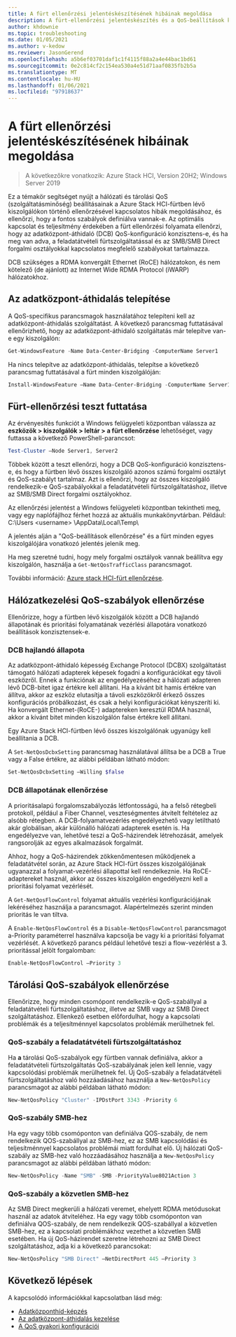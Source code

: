 ```yaml
---
title: A fürt ellenőrzési jelentéskészítésének hibáinak megoldása
description: A fürt-ellenőrzési jelentéskészítés és a QoS-beállítások konfigurációjának ellenőrzése Azure Stack HCI-fürtökhöz
author: khdownie
ms.topic: troubleshooting
ms.date: 01/05/2021
ms.author: v-kedow
ms.reviewer: JasonGerend
ms.openlocfilehash: a5b6ef03701daf1c1f4115f88a2a4e44bac1bd61
ms.sourcegitcommit: 0e2c814cf2c154ea530a4e51d71aaf0835fb2b5a
ms.translationtype: MT
ms.contentlocale: hu-HU
ms.lasthandoff: 01/06/2021
ms.locfileid: "97918637"
---
```

# <a name="troubleshoot-cluster-validation-reporting"></a>A fürt ellenőrzési jelentéskészítésének hibáinak megoldása

> A következőkre vonatkozik: Azure Stack HCI, Version 20H2; Windows Server 2019

Ez a témakör segítséget nyújt a hálózati és tárolási QoS (szolgáltatásminőség) beállításainak a Azure Stack HCI-fürtben lévő kiszolgálókon történő ellenőrzésével kapcsolatos hibák megoldásához, és ellenőrzi, hogy a fontos szabályok definiálva vannak-e. Az optimális kapcsolat és teljesítmény érdekében a fürt ellenőrzési folyamata ellenőrzi, hogy az adatközpont-áthidaló (DCB) QoS-konfiguráció konzisztens-e, és ha meg van adva, a feladatátvételi fürtszolgáltatással és az SMB/SMB Direct forgalmi osztályokkal kapcsolatos megfelelő szabályokat tartalmazza.

DCB szükséges a RDMA konvergált Ethernet (RoCE) hálózatokon, és nem kötelező (de ajánlott) az Internet Wide RDMA Protocol (iWARP) hálózatokhoz.

## <a name="install-data-center-bridging"></a>Az adatközpont-áthidalás telepítése

A QoS-specifikus parancsmagok használatához telepíteni kell az adatközpont-áthidalás szolgáltatást. A következő parancsmag futtatásával ellenőrizhető, hogy az adatközpont-áthidaló szolgáltatás már telepítve van-e egy kiszolgálón:

```PowerShell
Get-WindowsFeature -Name Data-Center-Bridging -ComputerName Server1
```

Ha nincs telepítve az adatközpont-áthidalás, telepítse a következő parancsmag futtatásával a fürt minden kiszolgálóján:

```PowerShell
Install-WindowsFeature –Name Data-Center-Bridging -ComputerName Server1
```

## <a name="run-a-cluster-validation-test"></a>Fürt-ellenőrzési teszt futtatása

Az érvényesítés funkciót a Windows felügyeleti központban válassza az **eszközök > kiszolgálók > leltár > a fürt ellenőrzése** lehetőséget, vagy futtassa a következő PowerShell-parancsot:

```PowerShell
Test-Cluster –Node Server1, Server2
```

Többek között a teszt ellenőrzi, hogy a DCB QoS-konfiguráció konzisztens-e, és hogy a fürtben lévő összes kiszolgáló azonos számú forgalmi osztályt és QoS-szabályt tartalmaz. Azt is ellenőrzi, hogy az összes kiszolgáló rendelkezik-e QoS-szabályokkal a feladatátvételi fürtszolgáltatáshoz, illetve az SMB/SMB Direct forgalmi osztályokhoz.

Az ellenőrzési jelentést a Windows felügyeleti központban tekintheti meg, vagy egy naplófájlhoz férhet hozzá az aktuális munkakönyvtárban. Például: C:\Users \<username> \AppData\Local\Temp\

A jelentés alján a "QoS-beállítások ellenőrzése" és a fürt minden egyes kiszolgálójára vonatkozó jelentés jelenik meg.

Ha meg szeretné tudni, hogy mely forgalmi osztályok vannak beállítva egy kiszolgálón, használja a `Get-NetQosTrafficClass` parancsmagot.

További információ: [Azure stack HCI-fürt ellenőrzése](../deploy/validate.md).

## <a name="validate-networking-qos-rules"></a>Hálózatkezelési QoS-szabályok ellenőrzése

Ellenőrizze, hogy a fürtben lévő kiszolgálók között a DCB hajlandó állapotának és prioritási folyamatának vezérlési állapotára vonatkozó beállítások konzisztensek-e.

### <a name="dcb-willing-status"></a>DCB hajlandó állapota

Az adatközpont-áthidaló képesség Exchange Protocol (DCBX) szolgáltatást támogató hálózati adapterek képesek fogadni a konfigurációkat egy távoli eszközről. Ennek a funkciónak az engedélyezéséhez a hálózati adapteren lévő DCB-bitet igaz értékre kell állítani. Ha a kívánt bit hamis értékre van állítva, akkor az eszköz elutasítja a távoli eszközökről érkező összes konfigurációs próbálkozást, és csak a helyi konfigurációkat kényszeríti ki. Ha konvergált Ethernet-(RoCE-) adaptereken keresztül RDMA használ, akkor a kívánt bitet minden kiszolgálón false értékre kell állítani.

Egy Azure Stack HCI-fürtben lévő összes kiszolgálónak ugyanúgy kell beállítania a DCB.

A `Set-NetQosDcbxSetting` parancsmag használatával állítsa be a DCB a True vagy a False értékre, az alábbi példában látható módon:

```PowerShell
Set-NetQosDcbxSetting –Willing $false
```

### <a name="dcb-flow-control-status"></a>DCB állapotának ellenőrzése

A prioritásalapú forgalomszabályozás létfontosságú, ha a felső rétegbeli protokoll, például a Fiber Channel, veszteségmentes átvitelt feltételez az alsóbb rétegben. A DCB-folyamatvezérlés engedélyezhető vagy letiltható akár globálisan, akár különálló hálózati adapterek esetén is. Ha engedélyezve van, lehetővé teszi a QoS-házirendek létrehozását, amelyek rangsorolják az egyes alkalmazások forgalmát.

Ahhoz, hogy a QoS-házirendek zökkenőmentesen működjenek a feladatátvétel során, az Azure Stack HCI-fürt összes kiszolgálójának ugyanazzal a folyamat-vezérlési állapottal kell rendelkeznie. Ha RoCE-adaptereket használ, akkor az összes kiszolgálón engedélyezni kell a prioritási folyamat vezérlését.

A `Get-NetQosFlowControl` folyamat aktuális vezérlési konfigurációjának lekéréséhez használja a parancsmagot. Alapértelmezés szerint minden prioritás le van tiltva.

A `Enable-NetQosFlowControl` és a `Disable-NetQosFlowControl` parancsmagot a-Priority paraméterrel használva kapcsolja be vagy ki a prioritási folyamat vezérlését. A következő parancs például lehetővé teszi a flow-vezérlést a 3. prioritással jelölt forgalomban:

```PowerShell
Enable-NetQosFlowControl –Priority 3
```

## <a name="validate-storage-qos-rules"></a>Tárolási QoS-szabályok ellenőrzése

Ellenőrizze, hogy minden csomópont rendelkezik-e QoS-szabállyal a feladatátvételi fürtszolgáltatáshoz, illetve az SMB vagy az SMB Direct szolgáltatáshoz. Ellenkező esetben előfordulhat, hogy a kapcsolati problémák és a teljesítménnyel kapcsolatos problémák merülhetnek fel.

### <a name="qos-rule-for-failover-clustering"></a>QoS-szabály a feladatátvételi fürtszolgáltatáshoz

Ha **a** tárolási QoS-szabályok egy fürtben vannak definiálva, akkor a feladatátvételi fürtszolgáltatás QoS-szabályának jelen kell lennie, vagy kapcsolódási problémák merülhetnek fel. Új QoS-szabály a feladatátvételi fürtszolgáltatáshoz való hozzáadásához használja a `New-NetQosPolicy` parancsmagot az alábbi példában látható módon:

```PowerShell
New-NetQosPolicy "Cluster" -IPDstPort 3343 -Priority 6
```

### <a name="qos-rule-for-smb"></a>QoS-szabály SMB-hez

Ha egy vagy több csomóponton van definiálva QOS-szabály, de nem rendelkezik QOS-szabállyal az SMB-hez, ez az SMB kapcsolódási és teljesítménnyel kapcsolatos problémái miatt fordulhat elő. Új hálózati QoS-szabály az SMB-hez való hozzáadásához használja a `New-NetQosPolicy` parancsmagot az alábbi példában látható módon:

```PowerShell
New-NetQosPolicy -Name "SMB" -SMB -PriorityValue8021Action 3
```

### <a name="qos-rule-for-smb-direct"></a>QoS-szabály a közvetlen SMB-hez

Az SMB Direct megkerüli a hálózati veremet, ehelyett RDMA metódusokat használ az adatok átviteléhez. Ha egy vagy több csomóponton van definiálva QOS-szabály, de nem rendelkezik QOS-szabállyal a közvetlen SMB-hez, ez a kapcsolati problémákhoz vezethet a közvetlen SMB esetében. Ha új QoS-házirendet szeretne létrehozni az SMB Direct szolgáltatáshoz, adja ki a következő parancsokat:

```PowerShell
New-NetQosPolicy "SMB Direct" –NetDirectPort 445 –Priority 3
```

## <a name="next-steps"></a>Következő lépések

A kapcsolódó információkkal kapcsolatban lásd még:

- [Adatközponthíd-képzés](/windows-server/networking/technologies/dcb/dcb-top)
- [Az adatközpont-áthidalás kezelése](/windows-server/networking/technologies/dcb/dcb-manage)
- [A QoS gyakori konfigurációi](/previous-versions/windows/it-pro/windows-server-2012-r2-and-2012/jj735302(v=ws.11))